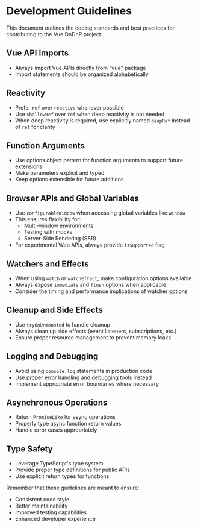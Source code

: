 # Development Guidelines

This document outlines the coding standards and best practices for contributing to the Vue DnDnR project.

## Vue API Imports

- Always import Vue APIs directly from "vue" package
- Import statements should be organized alphabetically

## Reactivity

- Prefer `ref` over `reactive` whenever possible
- Use `shallowRef` over `ref` when deep reactivity is not needed
- When deep reactivity is required, use explicitly named `deepRef` instead of `ref` for clarity

## Function Arguments

- Use options object pattern for function arguments to support future extensions
- Make parameters explicit and typed
- Keep options extensible for future additions

## Browser APIs and Global Variables

- Use `configurableWindow` when accessing global variables like `window`
- This ensures flexibility for:
  - Multi-window environments
  - Testing with mocks
  - Server-Side Rendering (SSR)
- For experimental Web APIs, always provide `isSupported` flag

## Watchers and Effects

- When using `watch` or `watchEffect`, make configuration options available
- Always expose `immediate` and `flush` options when applicable
- Consider the timing and performance implications of watcher options

## Cleanup and Side Effects

- Use `tryOnUnmounted` to handle cleanup
- Always clean up side effects (event listeners, subscriptions, etc.)
- Ensure proper resource management to prevent memory leaks

## Logging and Debugging

- Avoid using `console.log` statements in production code
- Use proper error handling and debugging tools instead
- Implement appropriate error boundaries where necessary

## Asynchronous Operations

- Return `PromiseLike` for async operations
- Properly type async function return values
- Handle error cases appropriately

## Type Safety

- Leverage TypeScript's type system
- Provide proper type definitions for public APIs
- Use explicit return types for functions

Remember that these guidelines are meant to ensure:

- Consistent code style
- Better maintainability
- Improved testing capabilities
- Enhanced developer experience

